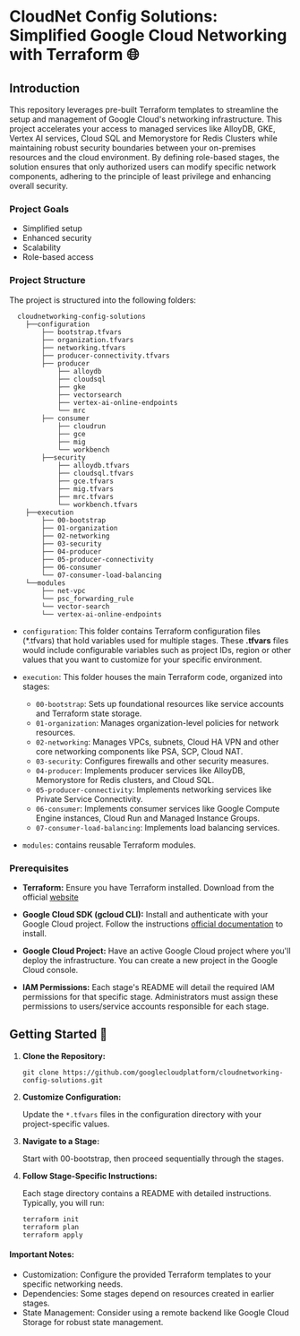 # CloudNet Config Solutions: Simplified Google Cloud Networking with Terraform 🌐

## Introduction

This repository leverages pre-built Terraform templates to streamline the setup and management of Google Cloud's networking infrastructure. This project accelerates your access to managed services like AlloyDB, GKE, Vertex AI services, Cloud SQL and Memorystore for Redis Clusters while maintaining robust security boundaries between your on-premises resources and the cloud environment. By defining role-based stages, the solution ensures that only authorized users can modify specific network components, adhering to the principle of least privilege and enhancing overall security.

### Project Goals

* Simplified setup
* Enhanced security
* Scalability
* Role-based access

### Project Structure
The project is structured into the following folders:

  ```
    cloudnetworking-config-solutions
      ├──configuration
          ├── bootstrap.tfvars
          ├── organization.tfvars
          ├── networking.tfvars
          ├── producer-connectivity.tfvars
          ├── producer
              ├── alloydb
              ├── cloudsql
              ├── gke
              ├── vectorsearch
              ├── vertex-ai-online-endpoints
              └── mrc
          ├── consumer
              ├── cloudrun
              ├── gce
              ├── mig
              └── workbench
          ├──security
              ├── alloydb.tfvars
              ├── cloudsql.tfvars
              ├── gce.tfvars
              ├── mig.tfvars
              ├── mrc.tfvars
              └── workbench.tfvars
      ├──execution
          ├── 00-bootstrap
          ├── 01-organization
          ├── 02-networking
          ├── 03-security
          ├── 04-producer
          ├── 05-producer-connectivity
          ├── 06-consumer
          └── 07-consumer-load-balancing
      └──modules
          ├── net-vpc
          └── psc_forwarding_rule
          └── vector-search
          └── vertex-ai-online-endpoints
  ```
* `configuration`: This folder contains Terraform configuration files (*.tfvars) that hold variables used for multiple stages. These **.tfvars** files would include configurable variables such as project IDs, region or other values that you want to customize for your specific environment.

* `execution`: This folder houses the main Terraform code, organized into stages:

  * `00-bootstrap`: Sets up foundational resources like service accounts and Terraform state storage.
  * `01-organization`:  Manages organization-level policies for network resources.
  * `02-networking`: Manages VPCs, subnets, Cloud HA VPN and other core networking components like PSA, SCP, Cloud NAT.
  * `03-security`:  Configures firewalls and other security measures.
  * `04-producer`: Implements producer services like AlloyDB, Memorystore for Redis clusters, and Cloud SQL.
  * `05-producer-connectivity`: Implements networking services like Private Service Connectivity.
  * `06-consumer`: Implements consumer services like Google Compute Engine instances, Cloud Run and Managed Instance Groups.
  * `07-consumer-load-balancing`: Implements load balancing services.

* `modules`: contains reusable Terraform modules.


### Prerequisites

* **Terraform:** Ensure you have Terraform installed. Download from the official [website](https://www.terraform.io/downloads.html)

* **Google Cloud SDK (gcloud CLI):** Install and authenticate with your Google Cloud project. Follow the instructions [official documentation](https://cloud.google.com/sdk/docs/install) to install.

* **Google Cloud Project:** Have an active Google Cloud project where you'll deploy the infrastructure. You can create a new project in the Google Cloud console.

* **IAM Permissions:** Each stage's README will detail the required IAM permissions for that specific stage. Administrators must assign these permissions to users/service accounts responsible for each stage.

## Getting Started 🚀

1. **Clone the Repository:**

    ```
    git clone https://github.com/googlecloudplatform/cloudnetworking-config-solutions.git
    ```

2. **Customize Configuration:**

    Update the `*.tfvars` files in the configuration directory with your project-specific values.

3. **Navigate to a Stage:**

    Start with 00-bootstrap, then proceed sequentially through the stages.

4. **Follow Stage-Specific Instructions:**

    Each stage directory contains a README with detailed instructions. Typically, you will run:

    ```
    terraform init
    terraform plan
    terraform apply
    ```

#### Important Notes:

* Customization: Configure the provided Terraform templates to your specific networking needs.
* Dependencies: Some stages depend on resources created in earlier stages.
* State Management: Consider using a remote backend like Google Cloud Storage for robust state management.
